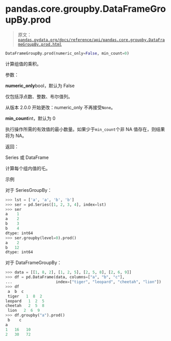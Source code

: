 # pandas.core.groupby.DataFrameGroupBy.prod

> 原文：[`pandas.pydata.org/docs/reference/api/pandas.core.groupby.DataFrameGroupBy.prod.html`](https://pandas.pydata.org/docs/reference/api/pandas.core.groupby.DataFrameGroupBy.prod.html)

```py
DataFrameGroupBy.prod(numeric_only=False, min_count=0)
```

计算组值的乘积。

参数：

**numeric_only**bool，默认为 False

仅包括浮点数、整数、布尔值列。

从版本 2.0.0 开始更改：numeric_only 不再接受`None`。

**min_count**int，默认为 0

执行操作所需的有效值的最小数量。如果少于`min_count`个非 NA 值存在，则结果将为 NA。

返回：

Series 或 DataFrame

计算每个组内值的乇。

示例

对于 SeriesGroupBy：

```py
>>> lst = ['a', 'a', 'b', 'b']
>>> ser = pd.Series([1, 2, 3, 4], index=lst)
>>> ser
a    1
a    2
b    3
b    4
dtype: int64
>>> ser.groupby(level=0).prod()
a    2
b   12
dtype: int64 
```

对于 DataFrameGroupBy：

```py
>>> data = [[1, 8, 2], [1, 2, 5], [2, 5, 8], [2, 6, 9]]
>>> df = pd.DataFrame(data, columns=["a", "b", "c"],
...                   index=["tiger", "leopard", "cheetah", "lion"])
>>> df
 a  b  c
 tiger   1  8  2
leopard   1  2  5
cheetah   2  5  8
 lion   2  6  9
>>> df.groupby("a").prod()
 b    c
a
1   16   10
2   30   72 
```

